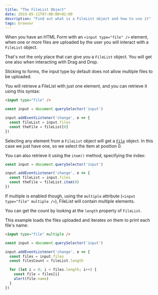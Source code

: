 ```yaml
---
title: "The FileList Object"
date: 2019-05-11T07:00:00+02:00
description: "Find out what is a FileList object and how to use it"
tags: browser
---
```


When you have an HTML Form with an `<input type="file" />` element, when one or more files are uploaded by the user you will interact with a `FileList` object.

That's not the only place that can give you a `FileList` object. You will get one also when interacting with Drag and Drop.

Sticking to forms, the input type by default does not allow multiple files to be uploaded.

You will retrieve a FileList with just one element, and you can retrieve it using this syntax:

```html
<input type="file" />
```

```js
const input = document.querySelector('input')

input.addEventListener('change', e => {
  const fileList = input.files
  const theFile = fileList[0]
})
```

Selecting any element from a `FileList` object will get a [`File`](/file/) object. In this case we just have one, so we select the item at position 0.

You can also retrieve it using the `item()` method, specifying the index:

```js
const input = document.querySelector('input')

input.addEventListener('change', e => {
  const fileList = input.files
  const theFile = fileList.item(0)
})
```

If multiple is enabled though, using the `multiple` attribute (`<input type="file" multiple />`), FileList will contain multiple elements.

You can get the count by looking at the `length` property of `FileList`.

This example loads the files uploaded and iterates on them to print each file's name:

```html
<input type="file" multiple />
```

```js
const input = document.querySelector('input')

input.addEventListener('change', e => {
  const files = input.files
  const filesCount = fileList.length

  for (let i = 0; i < files.length; i++) {
    const file = files[i]
    alert(file.name)
  }
})
```

